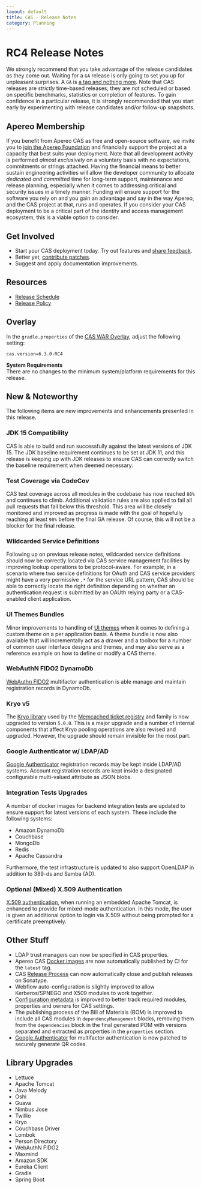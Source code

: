 ```yaml
---
layout: default
title: CAS - Release Notes
category: Planning
---
```


# RC4 Release Notes

We strongly recommend that you take advantage of the release candidates as they come out. Waiting for a `GA` release is only going to set 
you up for unpleasant surprises. A `GA` is [a tag and nothing more](https://apereo.github.io/2017/03/08/the-myth-of-ga-rel/). Note that CAS 
releases are *strictly* time-based releases; they are not scheduled or based on specific benchmarks, statistics or completion of features. To gain 
confidence in a particular release, it is strongly recommended that you start early by experimenting with release candidates and/or follow-up snapshots.

## Apereo Membership

If you benefit from Apereo CAS as free and open-source software, we invite you to [join the Apereo Foundation](https://www.apereo.org/content/apereo-membership) 
and financially support the project at a capacity that best suits your deployment. Note that all development activity 
is performed *almost exclusively* on a voluntary basis with no expectations, commitments or strings attached. Having the financial means to better 
sustain engineering activities will allow the developer community to allocate *dedicated and committed* time for long-term support, 
maintenance and release planning, especially when it comes to addressing critical and security issues in a timely manner. Funding will 
ensure support for the software you rely on and you gain an advantage and say in the way Apereo, and the CAS project at that, runs 
and operates. If you consider your CAS deployment to be a critical part of the identity and access management ecosystem, this is a viable option to consider.

## Get Involved

- Start your CAS deployment today. Try out features and [share feedback](/cas/Mailing-Lists.html).
- Better yet, [contribute patches](/cas/developer/Contributor-Guidelines.html).
- Suggest and apply documentation improvements.

## Resources

- [Release Schedule](https://github.com/apereo/cas/milestones)
- [Release Policy](/cas/developer/Release-Policy.html)

## Overlay

In the `gradle.properties` of the [CAS WAR Overlay](../installation/WAR-Overlay-Installation.html), adjust the following setting:

```properties
cas.version=6.3.0-RC4
```

<div class="alert alert-info">
  <strong>System Requirements</strong><br/>There are no changes to the minimum system/platform requirements for this release.
</div>

## New & Noteworthy

The following items are new improvements and enhancements presented in this release.

### JDK 15 Compatibility

CAS is able to build and run successfully against the latest versions of JDK 15. The JDK baseline requirement 
continues to be set at JDK 11, and this release is keeping up with JDK releases to ensure CAS 
can correctly switch the baseline requirement when deemed necessary.

### Test Coverage via CodeCov

CAS test coverage across all modules in the codebase has now reached `88%` and continues to climb. Additional validation rules are also applied 
to fail all pull requests that fall below this threshold. This area will be closely monitored and improved
as progress is made with the goal of hopefully reaching at least `90%` before the final GA release. Of course, 
this will not be a blocker for the final release.

### Wildcarded Service Definitions

Following up on previous release notes, wildcarded service definitions should now be correctly located via CAS service management facilities
by improving lookup operations to be protocol-aware. For example, in a scenario where two service definitions for OAuth 
and CAS service providers might have a very permissive `.*` for the service URL pattern, CAS should be able
to correctly locate the right definition depending on whether an authentication request is submitted by an 
OAUth relying party or a CAS-enabled client application.

### UI Themes Bundles

Minor improvements to handling of [UI themes](../ux/User-Interface-Customization-Themes.html) when 
it comes to defining a custom theme on a per application basis.
A theme bundle is now also available that will incrementally act as a drawer and a toolbox for a number of common
user interface designs and themes, and may also serve as a reference example on how to define or modify a CAS theme.

### WebAuthN FIDO2 DynamoDb

[WebAuthn FIDO2](../mfa/FIDO2-WebAuthn-Authentication.html) multifactor authentication is able manage and maintain registration records in DynamoDb.

### Kryo v5

The [Kryo library](https://github.com/EsotericSoftware/kryo) used by 
the [Memcached ticket registry](../ticketing/Memcached-Ticket-Registry.html) and family is now upgraded to version `5.0.0`. 
This is a major upgrade and a number of internal components that affect Kryo pooling operations are also revised and upgraded.
However, the upgrade should remain invisible for the most part.

### Google Authenticator w/ LDAP/AD

[Google Authenticator](../mfa/GoogleAuthenticator-Authentication.html) registration records may be kept inside 
LDAP/AD systems. Account registration records are kept inside a designated configurable multi-valued attribute as JSON blobs.

### Integration Tests Upgrades

A number of docker images for backend integration tests are updated to ensure support for 
latest versions of each system. These include the following systems:

- Amazon DynamoDb
- Couchbase
- MongoDb
- Redis
- Apache Cassandra

Furthermore, the test infrastructure is updated to also support OpenLDAP in addition to 389-ds and Samba (AD).

### Optional (Mixed) X.509 Authentication

[X.509 authentication](../installation/X509-Authentication.html), when running an embedded Apache Tomcat, is enhanced to provide for mixed-mode authentication.
In this mode, the user is given an additional option to login via X.509 without being prompted for a certificate preemptively.

## Other Stuff

- LDAP trust managers can now be specified in CAS properties.
- Apereo CAS [Docker images](https://hub.docker.com/r/apereo/cas) are now automatically published by CI for the `latest` tag.
- CAS [Release Process](../developer/Release-Process.html) can now automatically close and publish releases on Sonatype. 
- Webflow auto-configuration is slightly improved to allow Kerberos/SPNEGO and X509 modules to work together.
- [Configuration metadata](../configuration/Configuration-Metadata-Repository.html) is improved to better track required modules, properties and owners for CAS settings.
- The publishing process of the Bill of Materials (BOM) is improved to include all CAS modules in `dependencyManagement` blocks, removing them from the `dependencies` block in the final generated POM with versions separated and extracted as properties in the `properties` section. 
- [Google Authenticator](../mfa/GoogleAuthenticator-Authentication.html) for multifactor authentication is now patched to securely generate QR codes.
 
## Library Upgrades

- Lettuce
- Apache Tomcat
- Java Melody
- Oshi
- Guava
- Nimbus Jose
- Twillio
- Kryo
- Couchbase Driver
- Lombok
- Person Directory
- WebAuthN FIDO2
- Maxmind
- Amazon SDK
- Eureka Client
- Gradle
- Spring Boot



